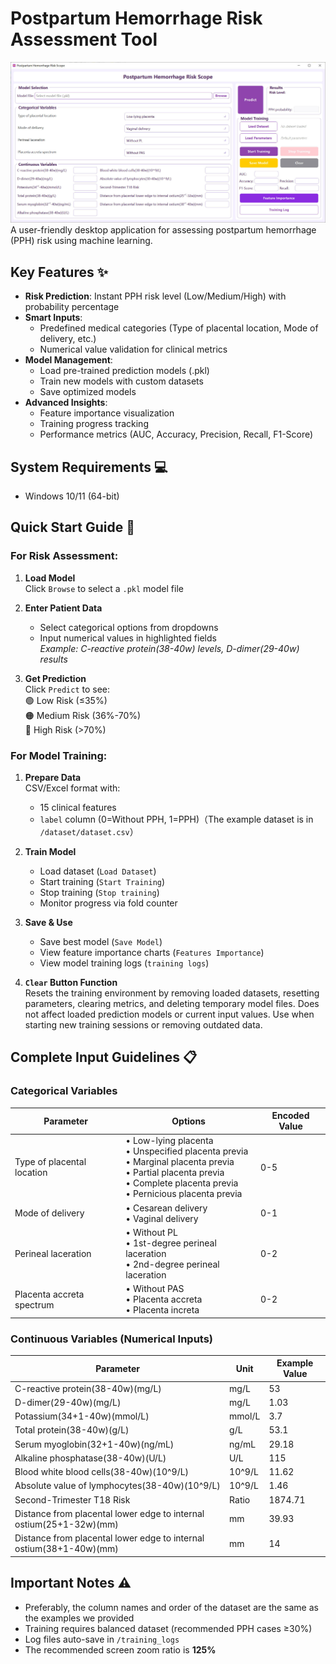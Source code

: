 # Postpartum Hemorrhage Risk Assessment Tool

![Client](https://github.com/Zhangcantprogram/PPH_Prediction/blob/main/figure/client_figure.jpg?raw=true)  
A user-friendly desktop application for assessing postpartum hemorrhage (PPH) risk using machine learning.

## Key Features ✨
- **Risk Prediction**: Instant PPH risk level (Low/Medium/High) with probability percentage
- **Smart Inputs**: 
  - Predefined medical categories (Type of placental location, Mode of delivery, etc.)
  - Numerical value validation for clinical metrics
- **Model Management**:
  - Load pre-trained prediction models (.pkl)
  - Train new models with custom datasets
  - Save optimized models
- **Advanced Insights**:
  - Feature importance visualization
  - Training progress tracking
  - Performance metrics (AUC, Accuracy, Precision, Recall, F1-Score)

## System Requirements 💻
- Windows 10/11 (64-bit)

## Quick Start Guide 🚀

### For Risk Assessment:
1. **Load Model**  
   Click `Browse` to select a `.pkl` model file
   
2. **Enter Patient Data**  
   - Select categorical options from dropdowns  
   - Input numerical values in highlighted fields  
     *Example: C-reactive protein(38-40w) levels, D-dimer(29-40w) results*

3. **Get Prediction**  
   Click `Predict` to see:  
   🟢 Low Risk (≤35%)  
   🟠 Medium Risk (36%-70%)  
   🔴 High Risk (>70%)

### For Model Training:
1. **Prepare Data**  
   CSV/Excel format with:
   - 15 clinical features
   - `label` column (0=Without PPH, 1=PPH)（The example dataset is in `/dataset/dataset.csv`）
2. **Train Model**  
   - Load dataset (`Load Dataset`)
   - Start training (`Start Training`)
   - Stop training (`Stop training`)
   - Monitor progress via fold counter
3. **Save & Use**  
   - Save best model (`Save Model`)
   - View feature importance charts (`Features Importance`)
   - View model training logs (`training logs`)

4. **`Clear` Button Function**  
   Resets the training environment by removing loaded datasets, resetting parameters, clearing metrics, and deleting temporary model files. Does not affect loaded prediction models or current input values. Use when starting new training sessions or removing outdated data.

## Complete Input Guidelines 📋

### Categorical Variables
| Parameter                  | Options                                                      | Encoded Value |
| -------------------------- | ------------------------------------------------------------ | ------------- |
| Type of placental location | • Low-lying placenta<br>• Unspecified placenta previa<br>• Marginal placenta previa<br>• Partial placenta previa<br>• Complete placenta previa<br>• Pernicious placenta previa | 0-5           |
| Mode of delivery           | • Cesarean delivery<br>• Vaginal delivery                    | 0-1           |
| Perineal laceration        | • Without PL<br>• 1st-degree perineal laceration<br>• 2nd-degree perineal laceration | 0-2           |
| Placenta accreta spectrum  | • Without PAS<br>• Placenta accreta<br>• Placenta increta    | 0-2           |

### Continuous Variables (Numerical Inputs)
| Parameter                                                    | Unit   | Example Value |
| ------------------------------------------------------------ | ------ | ------------- |
| C-reactive protein(38-40w)(mg/L)                             | mg/L   | 53            |
| D-dimer(29-40w)(mg/L)                                        | mg/L   | 1.03          |
| Potassium(34+1-40w)(mmol/L)                                  | mmol/L | 3.7           |
| Total protein(38-40w)(g/L)                                   | g/L    | 53.1          |
| Serum myoglobin(32+1-40w)(ng/mL)                             | ng/mL  | 29.18         |
| Alkaline phosphatase(38-40w)(U/L)                            | U/L    | 115           |
| Blood white blood cells(38-40w)(10^9/L)                      | 10^9/L | 11.62         |
| Absolute value of lymphocytes(38-40w)(10^9/L)                | 10^9/L | 1.46          |
| Second-Trimester T18 Risk                                    | Ratio  | 1874.71       |
| Distance from placental lower edge to internal ostium(25+1-32w)(mm) | mm     | 39.93         |
| Distance from placental lower edge to internal ostium(38+1-40w)(mm) | mm     | 14            |

## Important Notes ⚠️

- Preferably, the column names and order of the dataset are the same as the examples we provided
- Training requires balanced dataset (recommended PPH cases ≥30%)
- Log files auto-save in `/training_logs`
- The recommended screen zoom ratio is **125%**
